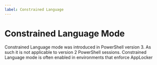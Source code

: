```yaml
---
label: Constrained Language
---
```


# Constrained Language Mode
Constrained Language mode was introduced in PowerShell version 3. As such it is not applicable to version 2 PowerShell sessions.
Constrained Language mode is often enabled in environments that enforce AppLocker